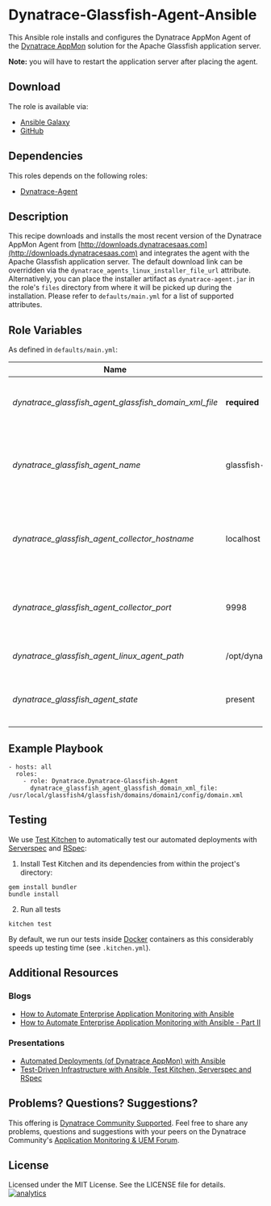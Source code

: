 # Dynatrace-Glassfish-Agent-Ansible

This Ansible role installs and configures the Dynatrace AppMon Agent of the [Dynatrace AppMon](https://www.dynatrace.com/support/doc/appmon/) solution for the Apache Glassfish application server.

**Note:** you will have to restart the application server after placing the agent.

## Download

The role is available via:

- [Ansible Galaxy](https://galaxy.ansible.com/Dynatrace/Dynatrace-Glassfish-Agent)
- [GitHub](https://github.com/Dynatrace/Dynatrace-Glassfish-Agent-Ansible)

## Dependencies

This roles depends on the following roles:

- [Dynatrace-Agent](https://galaxy.ansible.com/Dynatrace/Dynatrace-Agent)

## Description

This recipe downloads and installs the most recent version of the Dynatrace AppMon Agent from [http://downloads.dynatracesaas.com](http://downloads.dynatracesaas.com) and integrates the agent with the Apache Glassfish application server. The default download link can be overridden via the `dynatrace_agents_linux_installer_file_url` attribute. Alternatively, you can place the installer artifact as `dynatrace-agent.jar` in the role's `files` directory from where it will be picked up during the installation. Please refer to `defaults/main.yml` for a list of supported attributes.

## Role Variables

As defined in ```defaults/main.yml```:

| Name                                                  | Default                                  | Description |
|-------------------------------------------------------|------------------------------------------|-------------|
| *dynatrace_glassfish_agent_glassfish_domain_xml_file* | **required**                             | The name of the `domain.xml` file to be modified. |
| *dynatrace_glassfish_agent_name*                      | glassfish-agent                          | The name of the Glassfish Agent as it appears in Dynatrace AppMon. |
| *dynatrace_glassfish_agent_collector_hostname*        | localhost                                | The location of the collector the Agent shall connect to. |
| *dynatrace_glassfish_agent_collector_port*            | 9998                                     | The port on the collector the Agent shall connect to. |
| *dynatrace_glassfish_agent_linux_agent_path*          | /opt/dynatrace/agent/lib64/libdtagent.so | The path to the Agent libary. |
| *dynatrace_glassfish_agent_state*                     | present                                  | Whether the Agent shall be ```present``` or ```absent```. |

## Example Playbook

```
- hosts: all
  roles:
    - role: Dynatrace.Dynatrace-Glassfish-Agent
      dynatrace_glassfish_agent_glassfish_domain_xml_file: /usr/local/glassfish4/glassfish/domains/domain1/config/domain.xml
```

## Testing

We use [Test Kitchen](http://kitchen.ci) to automatically test our automated deployments with [Serverspec](http://serverspec.org) and [RSpec](http://rspec.info/):

1) Install Test Kitchen and its dependencies from within the project's directory:

```
gem install bundler
bundle install
```

2) Run all tests

```
kitchen test
```

By default, we run our tests inside [Docker](https://www.docker.com/) containers as this considerably speeds up testing time (see `.kitchen.yml`).

## Additional Resources

### Blogs

- [How to Automate Enterprise Application Monitoring with Ansible](http://apmblog.dynatrace.com/2015/03/04/how-to-automate-enterprise-application-monitoring-with-ansible/)
- [How to Automate Enterprise Application Monitoring with Ansible - Part II](http://apmblog.dynatrace.com/2015/04/23/how-to-automate-enterprise-application-monitoring-with-ansible-part-ii/)

### Presentations

- [Automated Deployments (of Dynatrace AppMon) with Ansible](http://www.slideshare.net/MartinEtmajer/automated-deployments-with-ansible)
- [Test-Driven Infrastructure with Ansible, Test Kitchen, Serverspec and RSpec](http://www.slideshare.net/MartinEtmajer/testing-ansible-roles-with-test-kitchen-serverspec-and-rspec-48185017)

## Problems? Questions? Suggestions?

This offering is [Dynatrace Community Supported](https://community.dynatrace.com/community/display/DL/Support+Levels#SupportLevels-Communitysupported/NotSupportedbyDynatrace(providedbyacommunitymember)). Feel free to share any problems, questions and suggestions with your peers on the Dynatrace Community's [Application Monitoring & UEM Forum](https://answers.dynatrace.com/spaces/146/index.html).

## License

Licensed under the MIT License. See the LICENSE file for details.
[![analytics](https://www.google-analytics.com/collect?v=1&t=pageview&_s=1&dl=https%3A%2F%2Fgithub.com%2FdynaTrace&dp=%2FDynatrace-Glassfish-Agent-Ansible&dt=Dynatrace-Glassfish-Agent-Ansible&_u=Dynatrace~&cid=github.com%2FdynaTrace&tid=UA-54510554-5&aip=1)]()
